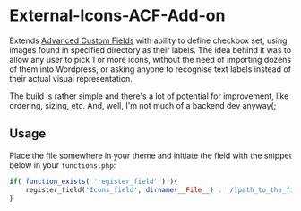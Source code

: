 External-Icons-ACF-Add-on
=========================

Extends [Advanced Custom Fields](http://www.advancedcustomfields.com/) with ability to define checkbox set, using images found in specified directory as their labels.
The idea behind it was to allow any user to pick 1 or more icons, without the need of importing dozens of them into Wordpress, or asking anyone to recognise text labels instead of their actual visual representation.

The build is rather simple and there's a lot of potential for improvement, like ordering, sizing, etc.
And, well, I'm not much of a backend dev anyway(;




Usage
-----

Place the file somewhere in your theme and initiate the field with the snippet below in your `functions.php`:

```php
if( function_exists( 'register_field' ) ){
	register_field('Icons_field', dirname(__File__) . '/[path_to_the_file]/icons.php');
}
```
